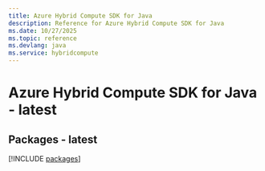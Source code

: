 ```yaml
---
title: Azure Hybrid Compute SDK for Java
description: Reference for Azure Hybrid Compute SDK for Java
ms.date: 10/27/2025
ms.topic: reference
ms.devlang: java
ms.service: hybridcompute
---
```

# Azure Hybrid Compute SDK for Java - latest
## Packages - latest
[!INCLUDE [packages](hybrid-compute-index.md)]